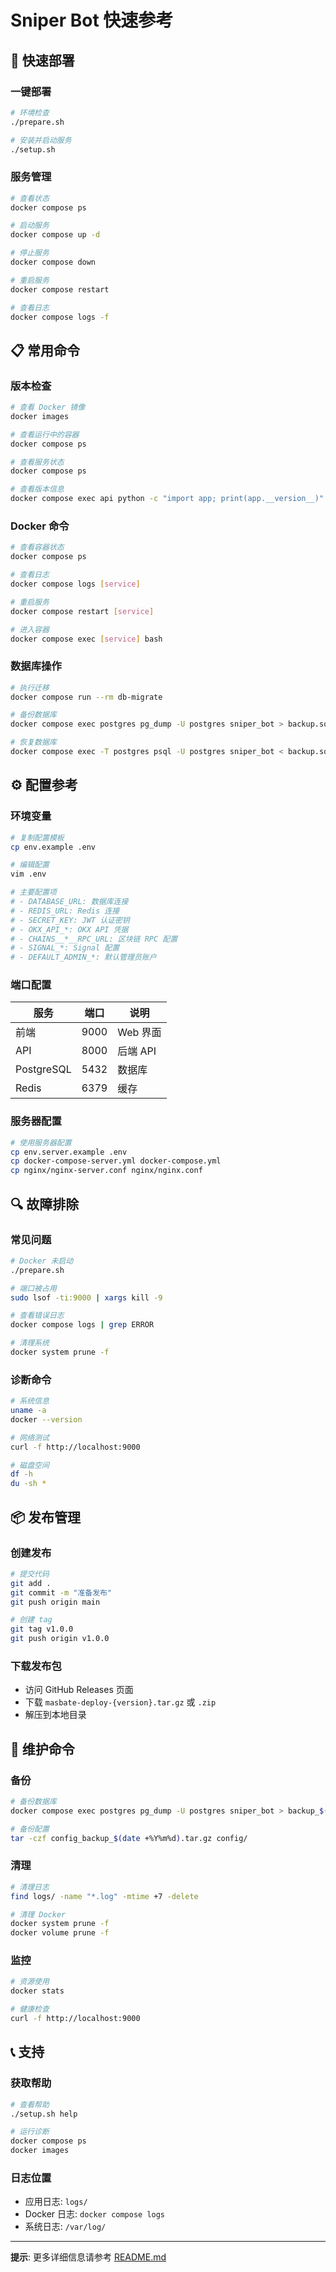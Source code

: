 # Sniper Bot 快速参考

## 🚀 快速部署

### 一键部署

```bash
# 环境检查
./prepare.sh

# 安装并启动服务
./setup.sh
```

### 服务管理

```bash
# 查看状态
docker compose ps

# 启动服务
docker compose up -d

# 停止服务
docker compose down

# 重启服务
docker compose restart

# 查看日志
docker compose logs -f
```

## 📋 常用命令

### 版本检查

```bash
# 查看 Docker 镜像
docker images

# 查看运行中的容器
docker compose ps

# 查看服务状态
docker compose ps

# 查看版本信息
docker compose exec api python -c "import app; print(app.__version__)" 2>/dev/null || echo "版本信息不可用"
```

### Docker 命令

```bash
# 查看容器状态
docker compose ps

# 查看日志
docker compose logs [service]

# 重启服务
docker compose restart [service]

# 进入容器
docker compose exec [service] bash
```

### 数据库操作

```bash
# 执行迁移
docker compose run --rm db-migrate

# 备份数据库
docker compose exec postgres pg_dump -U postgres sniper_bot > backup.sql

# 恢复数据库
docker compose exec -T postgres psql -U postgres sniper_bot < backup.sql
```

## ⚙️ 配置参考

### 环境变量

```bash
# 复制配置模板
cp env.example .env

# 编辑配置
vim .env

# 主要配置项
# - DATABASE_URL: 数据库连接
# - REDIS_URL: Redis 连接
# - SECRET_KEY: JWT 认证密钥
# - OKX_API_*: OKX API 凭据
# - CHAINS__*__RPC_URL: 区块链 RPC 配置
# - SIGNAL_*: Signal 配置
# - DEFAULT_ADMIN_*: 默认管理员账户
```

### 端口配置

| 服务       | 端口 | 说明     |
| ---------- | ---- | -------- |
| 前端       | 9000 | Web 界面 |
| API        | 8000 | 后端 API |
| PostgreSQL | 5432 | 数据库   |
| Redis      | 6379 | 缓存     |

### 服务器配置

```bash
# 使用服务器配置
cp env.server.example .env
cp docker-compose-server.yml docker-compose.yml
cp nginx/nginx-server.conf nginx/nginx.conf
```

## 🔍 故障排除

### 常见问题

```bash
# Docker 未启动
./prepare.sh

# 端口被占用
sudo lsof -ti:9000 | xargs kill -9

# 查看错误日志
docker compose logs | grep ERROR

# 清理系统
docker system prune -f
```

### 诊断命令

```bash
# 系统信息
uname -a
docker --version

# 网络测试
curl -f http://localhost:9000

# 磁盘空间
df -h
du -sh *
```

## 📦 发布管理

### 创建发布

```bash
# 提交代码
git add .
git commit -m "准备发布"
git push origin main

# 创建 tag
git tag v1.0.0
git push origin v1.0.0
```

### 下载发布包

- 访问 GitHub Releases 页面
- 下载 `masbate-deploy-{version}.tar.gz` 或 `.zip`
- 解压到本地目录

## 🔧 维护命令

### 备份

```bash
# 备份数据库
docker compose exec postgres pg_dump -U postgres sniper_bot > backup_$(date +%Y%m%d).sql

# 备份配置
tar -czf config_backup_$(date +%Y%m%d).tar.gz config/
```

### 清理

```bash
# 清理日志
find logs/ -name "*.log" -mtime +7 -delete

# 清理 Docker
docker system prune -f
docker volume prune -f
```

### 监控

```bash
# 资源使用
docker stats

# 健康检查
curl -f http://localhost:9000
```

## 📞 支持

### 获取帮助

```bash
# 查看帮助
./setup.sh help

# 运行诊断
docker compose ps
docker images
```

### 日志位置

- 应用日志: `logs/`
- Docker 日志: `docker compose logs`
- 系统日志: `/var/log/`

---

**提示**: 更多详细信息请参考 [README.md](README.md)
